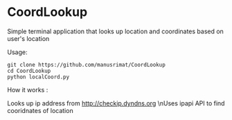 # CoordLookup
Simple terminal application that looks up location and coordinates based on user's location

Usage:
```
git clone https://github.com/manusrimat/CoordLookup
cd CoordLookup
python localCoord.py
```
How it works :

Looks up ip address from http://checkip.dyndns.org
\nUses ipapi API to find cooridnates of location
